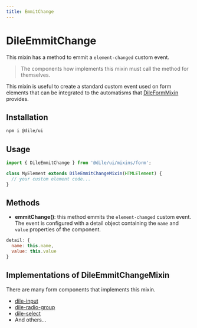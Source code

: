 ```yaml
---
title: EmmitChange
---
```


# DileEmmitChange

This mixin has a method to emmit a ```element-changed``` custom event.

> The components how implements this mixin must call the method for themselves.

This mixin is useful to create a standard custom event used on form elements that can be integrated to the automatisms that [DileFormMixin](/mixins/dile-form-mixin) provides.

## Installation

```bash
npm i @dile/ui
```

## Usage

```javascript
import { DileEmmitChange } from '@dile/ui/mixins/form';

class MyElement extends DileEmmitChangeMixin(HTMLElement) {
  // your custom element code...
}
```

## Methods

- **emmitChange()**: this method emmits the ```element-changed``` custom event. The event is configured with a detail object containing the ```name``` and ```value``` properties of the component.

```javascript
detail: {
  name: this.name,
  value: this.value
}
```

## Implementations of DileEmmitChangeMixin

There are many form components that implements this mixin.

- [dile-input](/components/dile-input)
- [dile-radio-group](/components/dile-radio-group)
- [dile-select](/components/dile-select)
- And others...
